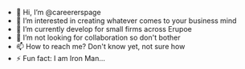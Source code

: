 - 👋 Hi, I’m @careererspage
- 👀 I’m interested in creating whatever comes to your business mind
- 🌱 I’m currently develop for small firms across Erupoe
- 💞️ I’m not looking for collaboration so don't bother
- 📫 How to reach me? Don't know yet, not sure how
- ⚡ Fun fact: I am Iron Man...

<!---
careererspage/careererspage is a ✨ special ✨ repository because its `README.md` (this file) appears on your GitHub profile.
You can click the Preview link to take a look at your changes.
--->
